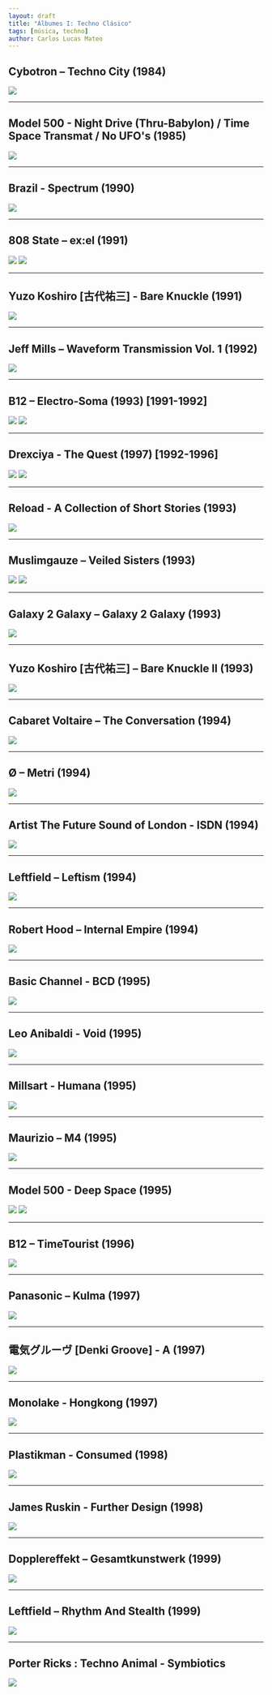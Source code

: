 ```yaml
---
layout: draft
title: "Álbumes I: Techno Clásico"
tags: [música, techno]
author: Carlos Lucas Mateo
---
```



## Cybotron ‎– Techno City (1984)

![](https://img.discogs.com/v2hynTl1pu_bqhrNcs-zra02F7g=/fit-in/600x599/filters:strip_icc():format(jpeg):mode_rgb():quality(90)/discogs-images/R-19657-1554754975-9441.jpeg.jpg)

---

## Model 500 - Night Drive (Thru-Babylon) / Time Space Transmat / No UFO's (1985)

![](https://e.snmc.io/i/600/w/397ae417f6742610d95e5b4addb2ef8f/1755377/model-500-night-drive-thru-babylon-time-space-transmat-no-ufos-Cover-Art.jpg)

---

## Brazil - Spectrum (1990)

![](https://img.discogs.com/Juhvhe4_hrVbHowhg0EVPN97Z8o=/fit-in/600x603/filters:strip_icc():format(jpeg):mode_rgb():quality(90)/discogs-images/R-6122-1505604845-1869.jpeg.jpg)

---

## 808 State ‎– ex:el (1991)

![](/images/808ex.jpg)
![](/images/808ex2.jpg)

---

## Yuzo Koshiro [古代祐三] - Bare Knuckle  (1991)

![](https://e.snmc.io/i/600/w/b0ac6d3ad8bc077387fb7ac23de1bdad/3009043/%E5%8F%A4%E4%BB%A3%E7%A5%90%E4%B8%89-yuzo-koshiro-bare-knuckle-Cover-Art.jpg)

---

## Jeff Mills ‎– Waveform Transmission Vol. 1 (1992)

![](https://img.discogs.com/J22Qf-IR5VWzTB0XxzRh3IbWBD8=/fit-in/600x600/filters:strip_icc():format(jpeg):mode_rgb():quality(90)/discogs-images/R-17518-1186913453.jpeg.jpg)


---

## B12 ‎– Electro-Soma (1993) [1991-1992]

![](/images/esom1.jpg)
![](/images/esom2.jpg)

---


## Drexciya - The Quest (1997) [1992-1996]

![](/images/drexciya_front.jpg)
![](/images/drexyia_techno_mapa.jpg)

---

## Reload - A Collection of Short Stories (1993)

![](https://e.snmc.io/i/600/w/3e3ce9835a7b809905487d65524ed66a/8261240/reload-a-collection-of-short-stories-Cover-Art.jpg)

---

## Muslimgauze ‎– Veiled Sisters (1993)

![](https://img.discogs.com/28eC8WtUhRHRTufnogvxm0hs2Jk=/fit-in/600x597/filters:strip_icc():format(jpeg):mode_rgb():quality(90)/discogs-images/R-197848-1254097364.jpeg.jpg)
![](https://img.discogs.com/TcxrHo6qNugw7prFzdRCWHQkEy8=/fit-in/600x600/filters:strip_icc():format(jpeg):mode_rgb():quality(90)/discogs-images/R-197848-1254097441.jpeg.jpg)

---

## Galaxy 2 Galaxy ‎– Galaxy 2 Galaxy (1993)

![](/images/g2g1.jpg)

---

## Yuzo Koshiro [古代祐三] ‎– Bare Knuckle II (1993)

![](https://img.discogs.com/zG8NaZpy5A3-MPElMGdqJRJHEpo=/fit-in/600x603/filters:strip_icc():format(jpeg):mode_rgb():quality(90)/discogs-images/R-884374-1448825856-5151.jpeg.jpg)


---

## Cabaret Voltaire – The Conversation (1994)

![](https://img.discogs.com/taRkfePqCIYN1Ba4MGbR6uCAVlg=/fit-in/600x590/filters:strip_icc():format(jpeg):mode_rgb():quality(90)/discogs-images/R-140090-1376783485-1308.jpeg.jpg)


---

## Ø ‎– Metri (1994)

![](/images/ometri1.jpg)

---

## Artist	The Future Sound of London - ISDN (1994)

![](https://e.snmc.io/i/600/w/d1c6b1c340d7e9365b8b92983b4226ac/1909905/the-future-sound-of-london-isdn-Cover-Art.jpg)

---

## Leftfield ‎– Leftism (1994)

![](/images/leftism1.jpg)

---

## Robert Hood ‎– Internal Empire (1994)

![](https://img.discogs.com/UWynlIY4NI6FVTtk-V1bZmhSrK4=/fit-in/600x600/filters:strip_icc():format(jpeg):mode_rgb():quality(90)/discogs-images/R-2680499-1407915987-6303.jpeg.jpg)

---

## Basic Channel - BCD (1995)

![](/images/basic-channel-1995.jpeg)

---

## Leo Anibaldi - Void (1995)

![](https://e.snmc.io/i/600/w/1813d284a6935ec16ab8c0493dfacf76/2513240/leo-anibaldi-void-Cover-Art.jpg)

---

## Millsart - Humana (1995)

![](https://e.snmc.io/i/fullres/w/0c772455b609d30363cc13c9d52a50cf/1513850)

---

## Maurizio ‎– M4 (1995)

![](/images/maurizio4.jpg)

---


## Model 500 - Deep Space (1995)

![](https://img.discogs.com/xXaQsRk4-MMb70fQdHNmeyUzacc=/fit-in/600x589/filters:strip_icc():format(jpeg):mode_rgb():quality(90)/discogs-images/R-4677-1315603723.jpeg.jpg)
![](https://img.discogs.com/v3vE928ldwx0pauCXz6LYpk4EVY=/fit-in/600x592/filters:strip_icc():format(jpeg):mode_rgb():quality(90)/discogs-images/R-4677-1315603932.jpeg.jpg)


---

## B12 ‎– TimeTourist (1996)

![](https://img.discogs.com/IkMFUfVrGKUvQBcg38mVrTx8A1w=/fit-in/600x598/filters:strip_icc():format(jpeg):mode_rgb():quality(90)/discogs-images/R-3622-1320403974.jpeg.jpg)

---

## Panasonic – Kulma (1997)

![](https://img.discogs.com/P2fjrku-_sYWkDu7uPPrOMh34zI=/fit-in/600x534/filters:strip_icc():format(jpeg):mode_rgb():quality(90)/discogs-images/R-17297-1331910396.jpeg.jpg)

---

## 電気グルーヴ [Denki Groove] - A (1997)

![](https://img.discogs.com/Xp0VMlGzXt5NgOE2dcObnrMQXnw=/fit-in/600x595/filters:strip_icc():format(jpeg):mode_rgb():quality(90)/discogs-images/R-114492-1294021195.jpeg.jpg)

---

## Monolake - Hongkong (1997)

![](https://img.discogs.com/Bz1Qfc1nFjjH4OujdbJmcggPKBk=/fit-in/526x600/filters:strip_icc():format(jpeg):mode_rgb():quality(90)/discogs-images/R-652-1233148815.jpeg.jpg)

---

## Plastikman - Consumed (1998)

![](https://img.discogs.com/bUsc4brE0oE3Dq04-Af2qxsVRM8=/fit-in/600x600/filters:strip_icc():format(jpeg):mode_rgb():quality(90)/discogs-images/R-2137-1318849548.jpeg.jpg)

---

## James Ruskin - Further Design (1998)
![](https://e.snmc.io/i/600/w/b6aaa0e22970d48ec6cd90cadb04e09f/4291667/james-ruskin-further-design-Cover-Art.jpg)

---

## Dopplereffekt ‎– Gesamtkunstwerk (1999)

![](/images/doppler-f.jpg)

---

## Leftfield ‎– Rhythm And Stealth (1999)

![](/images/leftfieldrythm.jpg)

---

## Porter Ricks : Techno Animal - Symbiotics

![](https://img.discogs.com/RjC_Odc55MVq8uMAfV2iuYMlp6U=/fit-in/600x587/filters:strip_icc():format(jpeg):mode_rgb():quality(90)/discogs-images/R-94333-1316867243.jpeg.jpg)

